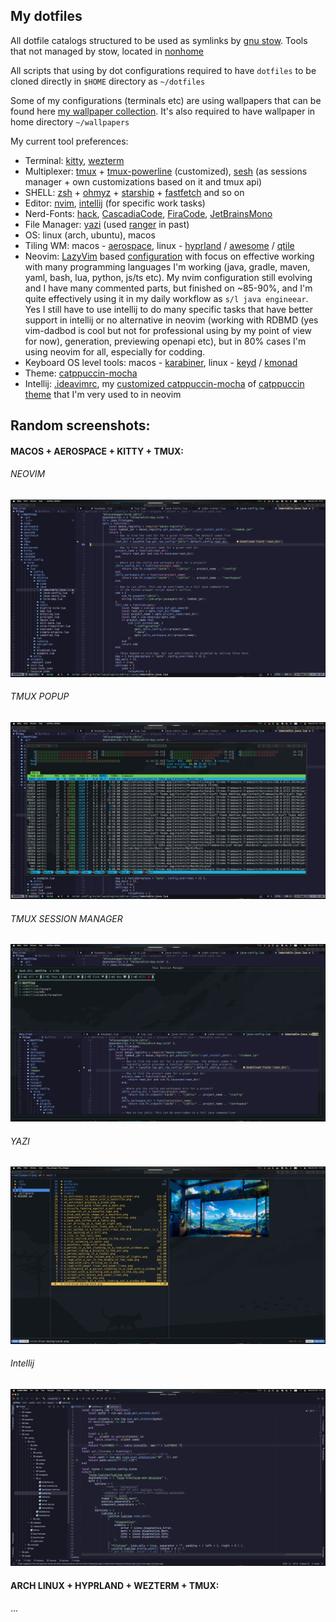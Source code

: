 ## My dotfiles

All dotfile catalogs structured to be used as symlinks by [gnu stow](https://www.gnu.org/software/stow/). Tools that not managed by stow, located in [nonhome](nonhome)

All scripts that using by dot configurations required to have `dotfiles` to be cloned directly in `$HOME` directory as `~/dotfiles`

Some of my configurations (terminals etc) are using wallpapers that can be found here [my wallpaper collection](https://gitlab.com/Serhii.Dudar1/wallpapers).
It's also required to have wallpaper in home directory `~/wallpapers`

My current tool preferences:
 - Terminal: [kitty](kitty), [wezterm](wezterm)
 - Multiplexer: [tmux](tmux) + [tmux-powerline](tmux/.tmux/plugins/tmux-powerline) (customized), [sesh](https://github.com/joshmedeski/sesh) (as sessions manager + own customizations based on it and tmux api) 
 - SHELL: [zsh](zsh) + [ohmyz](https://ohmyz.sh/) + [starship](https://starship.rs/) + [fastfetch](https://github.com/fastfetch-cli/fastfetch) and so on
 - Editor: [nvim](nvim), [intellij](idea) (for specific work tasks)
 - Nerd-Fonts: [hack](https://www.programmingfonts.org/#hack), [CascadiaCode](https://www.programmingfonts.org/#cascadia-code), [FiraCode](https://www.programmingfonts.org/#firacode), [JetBrainsMono](https://www.programmingfonts.org/#jetbrainsmono)
 - File Manager: [yazi](yazi) (used [ranger](ranger) in past)
 - OS: linux (arch, ubuntu), macos
 - Tiling WM: macos - [aerospace](https://github.com/nikitabobko/AeroSpace), linux - [hyprland](https://github.com/hyprwm/Hyprland) / [awesome](https://awesomewm.org/) / [qtile](https://qtile.org/)
 - Neovim: [LazyVim](https://www.lazyvim.org/) based [configuration](nvim/.config/nvim) with focus on effective working with many programming languages I'm working (java, gradle, maven, yaml, bash, lua, python, js/ts etc). My nvim configuration still evolving and I have many commented parts, but finished on ~85-90%, and I'm quite effectively using it in my daily workflow as `s/l java engineear`. Yes I still have to use intellij to do many specific tasks that have better support in intellij or no alternative in neovim (working with RDBMD (yes vim-dadbod is cool but not for professional using by my point of view for now), generation, previewing openapi etc), but in 80% cases I'm using neovim for all, especially for codding.
 - Keyboard OS level tools: macos - [karabiner](karabiner), linux - [keyd](nonhome/keyd) / [kmonad](nonhome/kmonad)
 - Theme: [catppuccin-mocha](https://github.com/catppuccin/nvim)
 - Intellij: [.ideavimrc](idea/.ideavimrc), my [customized catppuccin-mocha](idea/Catppuccin_Mocha.icls) of [catppuccin theme](https://github.com/catppuccin/jetbrains) that I'm very used to in neovim

## Random screenshots:

#### MACOS + AEROSPACE + KITTY + TMUX:

###### NEOVIM
![img.png](images/mac/nvim.png)

###### TMUX POPUP
![img.png](images/mac/tmux_popup.png)

###### TMUX SESSION MANAGER
![img.png](images/mac/tmux_session_manager.png)

###### YAZI
![img.png](images/mac/yazi.png)

###### Intellij
![intellij.png](images/mac/intellij.png)

#### ARCH LINUX + HYPRLAND + WEZTERM + TMUX:
...
